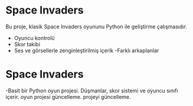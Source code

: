 # Space Invaders
Bu proje, klasik Space Invaders oyununu Python ile geliştirme çalışmasıdır. 
- Oyuncu kontrolü
- Skor takibi
- Ses ve görsellerle zenginleştirilmiş içerik
-Farklı arkaplanlar 
# Space Invaders
-Basit bir Python oyun projesi. 
Düşmanlar, skor sistemi ve oyuncu sınıfı içerir.
oyun projesi güncelleme.
projeyi güncelleme.